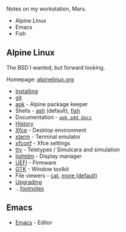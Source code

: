 Notes on my workstation, Mars.

* Alpine Linux
* Emacs
* Fish

## Alpine Linux

The BSD I wanted, but forward looking.

Homepage: [alpinelinux.org](https://alpinelinux.org)

* [Installing](install)
* [git](git)
* [apk](apk) - Alpine package keeper
* Shells - [ash](ash) (default), [fish](fish)
* Documentation - [`apk add docs`](docs)
* [History](history-alpine)
* [Xfce](xfce) - Desktop environment
* [xterm](xterm) - Terminal emulator
* [xfconf](xfconf) - Xfce settings
* [tty](tty) - Teletypes / Simulcara and simulation
* [lightdm](lightdm) - Display manager
* [UEFI](uefi) - Firmware
* [GTK](gtk) - Window toolkit
* File viewers - [cat](cat), [more (default)](more-busybox)
* [Upgrading](upgrade)
* ...[footnotes](footnotes)

## Emacs

* [Emacs](emacs) - Editor
